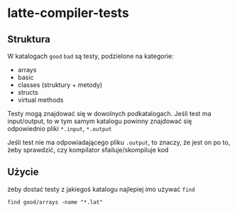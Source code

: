 # latte-compiler-tests

## Struktura

W katalogach `good` `bad` są testy, podzielone na kategorie:

 - arrays
 - basic
 - classes (struktury + metody)
 - structs
 - virtual methods
 
Testy mogą znajdować się w dowolnych podkatalogach. Jeśli test ma input/output, to w tym samym katalogu powinny znajdować się odpowiednio pliki `*.input`, `*.output`

Jeśli test nie ma odpowiadającego pliku `.output`, to znaczy, że jest on po to, żeby sprawdzić, czy kompilator sfailuje/skompiluje kod

## Użycie

żeby dostać testy z jakiegoś katalogu najlepiej imo używać `find`

```
find good/arrays -name "*.lat"
```

